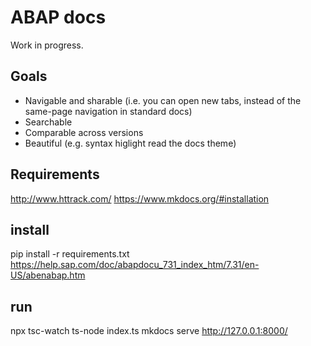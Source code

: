 # ABAP docs

Work in progress.


## Goals

- Navigable and sharable (i.e. you can open new tabs, instead of the same-page navigation in standard docs)
- Searchable 
- Comparable across versions
- Beautiful (e.g. syntax higlight read the docs theme)

## Requirements
http://www.httrack.com/
https://www.mkdocs.org/#installation





## install
pip install -r requirements.txt
https://help.sap.com/doc/abapdocu_731_index_htm/7.31/en-US/abenabap.htm


## run
npx tsc-watch
ts-node index.ts
mkdocs serve
http://127.0.0.1:8000/

